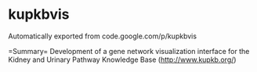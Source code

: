 # kupkbvis
Automatically exported from code.google.com/p/kupkbvis

=Summary=
Development of a gene network visualization interface for the Kidney and Urinary Pathway Knowledge Base (http://www.kupkb.org/)
